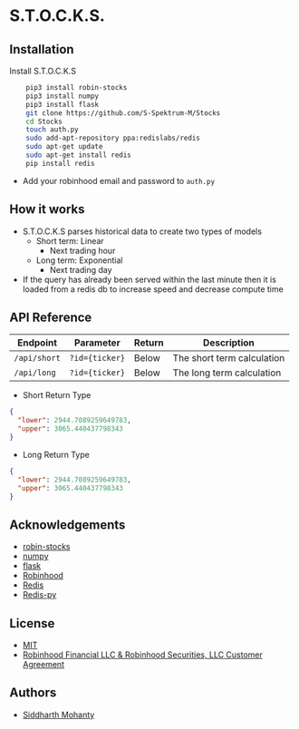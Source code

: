 # S.T.O.C.K.S.

## Installation

Install S.T.O.C.K.S
```bash
    pip3 install robin-stocks
    pip3 install numpy
    pip3 install flask
    git clone https://github.com/S-Spektrum-M/Stocks
    cd Stocks
    touch auth.py
    sudo add-apt-repository ppa:redislabs/redis
    sudo apt-get update
    sudo apt-get install redis
    pip install redis
```
- Add your robinhood email and password to ``auth.py``

## How it works
- S.T.O.C.K.S parses historical data to create two types of models
    - Short term: Linear
        - Next trading hour 
    - Long term: Exponential
        - Next trading day
- If the query has already been served within the last minute then it is loaded from a redis db to increase
  speed and decrease compute time

## API Reference
|   Endpoint   |    Parameter   | Return |        Description       |
|--------------|----------------|--------|--------------------------|
|``/api/short``|``?id={ticker}``|Below   |The short term calculation|
|``/api/long`` |``?id={ticker}``|Below   |The long term calculation |

- Short Return Type
```json
{
  "lower": 2944.7089259649783,
  "upper": 3065.440437798343
}
```
- Long Return Type
```json
{
  "lower": 2944.7089259649783,
  "upper": 3065.440437798343
}
```

## Acknowledgements

- [robin-stocks](https://github.com/jmfernandes/robin_stocks)
- [numpy](https://github.com/jmfernandes/robin_stocks)
- [flask](https://github.com/jmfernandes/robin_stocks)
- [Robinhood](https://robinhood.com/)
- [Redis](https://redis.io/)
- [Redis-py](https://github.com/redis/redis-py)

## License

- [MIT](https://choosealicense.com/licenses/mit/)
- [Robinhood Financial LLC & Robinhood Securities, LLC  Customer Agreement](https://cdn.robinhood.com/assets/robinhood/legal/Robinhood%20Customer%20Agreement.pdf)

## Authors

- [Siddharth Mohanty](https://s-spektrum-m.github.io/Resume/)
